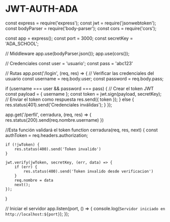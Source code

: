 # JWT-AUTH-ADA

const express = require('express');
const jwt = require('jsonwebtoken');
const bodyParser = require('body-parser');
const cors = require('cors');

const app = express();
const port = 3000;
const secretKey = 'ADA_SCHOOL';

// Middleware
app.use(bodyParser.json());
app.use(cors());

// Credenciales
const user = 'usuario';
const pass = 'abc123'


// Rutas
app.post('/login', (req, res) => {
  // Verificar las credenciales del usuario
  const username = req.body.user;
  const password = req.body.pass;

  if (username === user && password === pass) {
    // Crear el token JWT
    const payload = { username };
    const token = jwt.sign(payload, secretKey);
    // Enviar el token como respuesta
    res.send({ token });
  } else {
    res.status(401).send('Credenciales inválidas');
  }
});

app.get('/perfil', cerradura, (req, res) => {
    res.status(200).send(req.nombre.username)
})

//Esta función validará el token
function cerradura(req, res, next) {
    const authToken = req.headers.authorization;

    if (!jwToken) {
        res.status(400).send('Token invalido')
    }

    jwt.verify(jwToken, secretKey, (err, data) => {
        if (err) {
            res.status(400).send('Token invalido desde verificacion')
        }
        req.nombre = data
        next();
    });
}

// Iniciar el servidor
app.listen(port, () => {
  console.log(`Servidor iniciado en http://localhost:${port}`);
});
